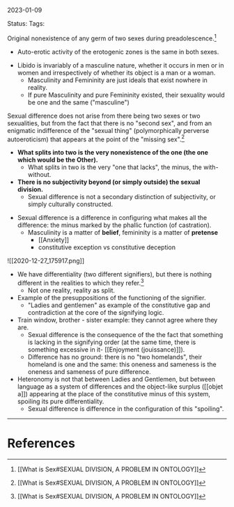 2023-01-09

Status: 
Tags: 

Original nonexistence of any germ of two sexes during preadolescence.[^1]
- Auto-erotic activity of the erotogenic zones is the same in both sexes.
* Libido is invariably of a masculine nature, whether it occurs in men or in women and irrespectively of whether its object is a man or a woman.
    * Masculinity and Femininity are just ideals that exist nowhere in reality.
    * If pure Masculinity and pure Femininity existed, their sexuality would be one and the same ("masculine")

Sexual difference does not arise from there being two sexes or two sexualities, but from the fact that there is no "second sex", and from an enigmatic indifference of the "sexual thing" (polymorphically perverse autoeroticism) that appears at the point of the "missing sex".[^1]
* **What splits into two is the very nonexistence of the one (the one which would be the Other).**
	* What splits in two is the very "one that lacks", the minus, the with-without.
* **There is no subjectivity beyond (or simply outside) the sexual division.**
    * Sexual difference is not a secondary distinction of subjectivity, or simply culturally constructed.
- Sexual difference is a difference in configuring what makes all the difference: the minus marked by the phallic function (of castration).
	- Masculinity is a matter of **belief**, femininity is a matter of **pretense**
		- [[Anxiety]]
		- constitutive exception vs constitutive deception

![[2020-12-27_175917.png]]
* We have differentiality (two different signifiers), but there is nothing different in the realities to which they refer.[^1]
    * Not one reality, reality as split.
* Example of the presuppositions of the functioning of the signifier.
    * "Ladies and gentlemen" as example of the constitutive gap and contradiction at the core of the signifying logic.
* Train window, brother - sister example: they cannot agree where they are.
    * Sexual difference is the consequence of the the fact that something is lacking in the signifying order (at the same time, there is something excessive in it- [[Enjoyment (jouissance)]]).
    * Difference has no ground: there is no "two homelands", their homeland is one and the same: this oneness and sameness is the oneness and sameness of pure difference.
* Heteronomy is not that between Ladies and Gentlemen, but between language as a system of differences and the object-like surplus ([[objet a]]) appearing at the place of the constitutive minus of this system, spoiling its pure differentiality.
    * Sexual difference is difference in the configuration of this "spoiling".
---
# References

[^1]: [[What is Sex#SEXUAL DIVISION, A PROBLEM IN ONTOLOGY]]
